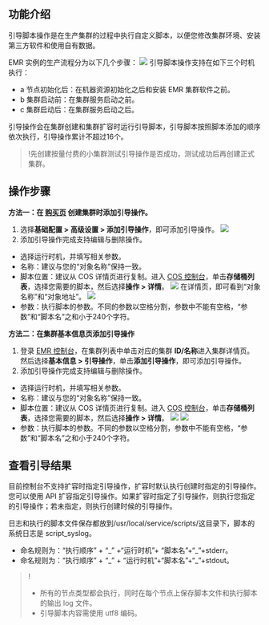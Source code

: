 ## 功能介绍
引导脚本操作是在生产集群的过程中执行自定义脚本，以便您修改集群环境、安装第三方软件和使用自有数据。

EMR 实例的生产流程分为以下几个步骤：
![](https://main.qcloudimg.com/raw/b3f9611c88f308503a00df401955bea3.png)
引导脚本操作支持在如下三个时机执行：
- a 节点初始化后：在机器资源初始化之后和安装 EMR 集群软件之前。
- b 集群启动前：在集群服务启动之前。
- c 集群启动后：在集群服务启动之后。

引导操作会在集群创建和集群扩容时运行引导脚本，引导脚本按照脚本添加的顺序依次执行，引导操作累计不超过16个。
>!先创建按量付费的小集群测试引导操作是否成功，测试成功后再创建正式集群。

## 操作步骤
**方法一：在 [购买页](https://buy.cloud.tencent.com/emapreduce#/) 创建集群时添加引导操作。**
1. 选择**基础配置 > 高级设置 > 添加引导操作**，即可添加引导操作。
![](https://main.qcloudimg.com/raw/6072b0738313a0318099b44671254d7b.png)
2. 添加引导操作完成支持编辑与删除操作。
 - 选择运行时机，并填写相关参数。
 - 名称：建议与您的“对象名称”保持一致。
 - 脚本位置：建议从 COS 详情页进行复制。进入 [COS 控制台](https://console.cloud.tencent.com/cos5)，单击**存储桶列表**，选择您需要的脚本，然后选择**操作 > 详情**。
![](https://main.qcloudimg.com/raw/49dbc663c646f07c22431965a5f266be.png)
在详情页，即可看到“对象名称”和“对象地址”。
![](https://main.qcloudimg.com/raw/215f2620a49d7b17be7510a92db6209b.png)
 - 参数：执行脚本的参数。不同的参数以空格分割，参数中不能有空格，“参数”和“脚本名”之和小于240个字符。

**方法二：在集群基本信息页添加引导操作**
1. 登录 [EMR 控制台](https://console.cloud.tencent.com/emr)，在集群列表中单击对应的集群 **ID/名称**进入集群详情页。然后选择**基本信息 > 引导操作**，单击**添加引导操作**，即可添加引导操作。
2. 添加引导操作完成支持编辑与删除操作。
 - 选择运行时机，并填写相关参数。
 - 名称：建议与您的“对象名称”保持一致。
 - 脚本位置：建议从 COS 详情页进行复制。进入 [COS 控制台](https://console.cloud.tencent.com/cos5)，单击**存储桶列表**，选择您需要的脚本，然后选择**操作 > 详情**。
![](https://main.qcloudimg.com/raw/49dbc663c646f07c22431965a5f266be.png)
![](https://main.qcloudimg.com/raw/215f2620a49d7b17be7510a92db6209b.png)
 - 参数：执行脚本的参数。不同的参数以空格分割，参数中不能有空格，“参数”和“脚本名”之和小于240个字符。

## 查看引导结果
目前控制台不支持扩容时指定引导操作，扩容时默认执行创建时指定的引导操作。您可以使用 API 扩容指定引导操作。如果扩容时指定了引导操作，则执行您指定的引导操作；若未指定，则执行创建时候的引导操作。

日志和执行的脚本文件保存都放到/usr/local/service/scripts/这目录下，脚本的系统日志是 script_syslog。
- 命名规则为：“执行顺序” + “\_” +“运行时机”+ “脚本名”+“\_”+stderr。
- 命名规则为：“执行顺序” + “\_” + “运行时机”+“脚本名”+“\_”+stdout。

>!
>- 所有的节点类型都会执行，同时在每个节点上保存脚本文件和执行脚本的输出 log 文件。
>- 引导脚本内容需使用 utf8 编码。
